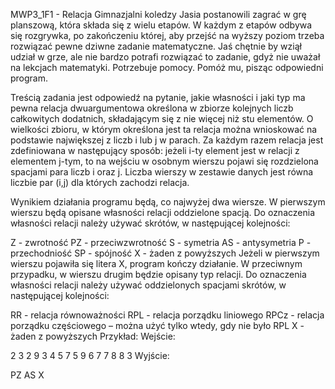 MWP3_1F1 - Relacja
Gimnazjalni koledzy Jasia postanowili zagrać w grę planszową, która składa się z wielu etapów. W każdym z etapów odbywa się rozgrywka, po zakończeniu której, aby przejść na wyższy poziom trzeba rozwiązać pewne dziwne zadanie matematyczne. Jaś chętnie by wziął udział w grze, ale nie bardzo potrafi rozwiązać to zadanie, gdyż nie uważał na lekcjach matematyki. Potrzebuje pomocy. Pomóż mu, pisząc odpowiedni program.

Treścią zadania jest odpowiedź na pytanie, jakie własności i jaki typ ma pewna relacja dwuargumentowa określona w zbiorze kolejnych liczb całkowitych dodatnich, składającym się z nie więcej niż stu elementów. O wielkości zbioru, w którym określona jest ta relacja można wnioskować na podstawie największej z liczb i lub j w parach. Za każdym razem relacja jest zdefiniowana w następujący sposób: jeżeli i-ty element jest w relacji z elementem j-tym, to na wejściu w osobnym wierszu pojawi się rozdzielona spacjami para liczb i oraz j. Liczba wierszy w zestawie danych jest równa liczbie par (i,j) dla których zachodzi relacja.

Wynikiem działania programu będą, co najwyżej dwa wiersze. W pierwszym wierszu będą opisane własności relacji oddzielone spacją. Do oznaczenia własności relacji należy używać skrótów, w następującej kolejności:

Z - zwrotność
PZ - przeciwzwrotność
S - symetria
AS - antysymetria
P - przechodniość
SP - spójność
X - żaden z powyższych
Jeżeli w pierwszym wierszu pojawiła się litera X, program kończy działanie. W przeciwnym przypadku, w wierszu drugim będzie opisany typ relacji. Do oznaczenia własności relacji należy używać oddzielonych spacjami skrótów, w następującej kolejności:

RR - relacja równoważności
RPL - relacja porządku liniowego
RPCz - relacja porządku częściowego – można użyć tylko wtedy, gdy nie było RPL
X - żaden z powyższych
Przykład:
Wejście:

2 3
2 9
3 4
5 7
5 9
6 7
7 8
8 3
Wyjście:

PZ AS
X
